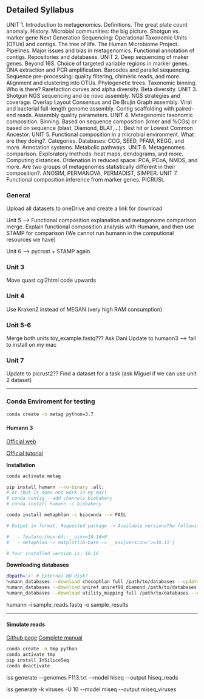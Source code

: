 ## Detailed Syllabus
UNIT 1. Introduction to metagenomics. Definitions. The great plate count anomaly. History. Microbial communities: the big picture. Shotgun vs. marker gene Next Generation Sequencing: Operational Taxonomic Units (OTUs) and contigs. The tree of life. The Human Microbiome Project. Pipelines. Major issues and bias in metagenomics. Functional annotation of contigs. Repositories and databases.
UNIT 2. Deep sequencing of maker genes. Beyond 16S. Choice of targeted variable regions in marker genes. DNA extraction and PCR amplification. Barcodes and parallel sequencing. Sequence pre-processing: quality filtering, chimeric reads, and more. Alignment and clustering into OTUs. Phylogenetic trees. Taxonomic binning. Who is there? Rarefaction curves and alpha diversity. Beta diversity.
UNIT 3. Shotgun NGS sequencing and de novo assembly. NGS strategies and coverage. Overlap Layout Consensus and De Brujin Graph assembly. Viral and bacterial full-length genome assembly. Contig scaffolding with paired-end reads. Assembly quality parameters.
UNIT 4. Metagenomic taxonomic composition. Binning. Based on sequence composition (kmer and %CGs) or based on sequence (blast, Diamond, BLAT,...).
Best hit or Lowest Common Ancestor.
UNIT 5. Functional composition in a microbial environment. What are they doing?. Categories. Databases: COG, SEED, PFAM, KEGG, and more. Annotation systems. Metabolic pathways.
UNIT 6. Metagenomes comparison. Exploratory methods: heat maps, dendograms, and more. Computing distances. Ordenation in reduced space: PCA, PCoA, NMDS, and more. Are two groups of metagenomes statistically different in their composition?. ANOSIM, PERMANOVA, PERMADIST, SIMPER.
UNIT 7. Functional composition inference from marker genes. PICRUSt.


### General
Upload all datasets to oneDrive and create a link for download

Unit 5 --> Functional composition explanation and metagenome comparison merge. Explain functional composition analysis with Humann, and then use STAMP for comparison (We cannot run humann in the computional resources we have)

Unit 6 --> pycrust + STAMP again


### Unit 3
Move quast cgi2html code upwards 

### Unit 4 
Use Kraken2 instead of MEGAN (very high RAM consumption)

### Unit 5-6 

Merge both units
toy_example.fastq??? Ask Dani
Update to humann3 --> fail to install on my mac

### Unit 7 

Update to picrust2??
Find a dataset for a task (ask Miguel if we can use unit 2 dataset)



***

### Conda Enviroment for testing

```bash
conda create -n metag python=3.7
```

#### Humann 3

[Official web](https://huttenhower.sph.harvard.edu/humann)

[Official tutorial](https://github.com/biobakery/biobakery/wiki/humann3)


**Installation**  

```bash
conda activate metag

pip install humann --no-binary :all:
# or (but It does not work in my mac) 
# conda config --add channels biobakery
# conda install humann -c biobakery

conda install metaphlan -c bioconda --> FAIL

# Output in format: Requested package -> Available versionsThe following specifications were found to be incompatible with your system:

#   - feature:/osx-64::__osx==10.16=0
#   - metaphlan -> matplotlib-base -> __osx[version='>=10.11']

# Your installed version is: 10.16


```

**Downloading databases**  

```bash
dbpath='/' # External HD disk?
humann_databases --download chocophlan full /path/to/databases --update-config yes
humann_databases --download uniref uniref90_diamond /path/to/databases --update-config yes
humann_databases --download utility_mapping full /path/to/databases --update-config yes
```


humann -i sample_reads.fastq -o sample_results

***


#### Simulate reads

[Github page](https://github.com/HadrienG/InSilicoSeq)
[Complete manual](https://insilicoseq.readthedocs.io/en/latest/)


```bash
conda create -n tmp python
conda activate tmp
pip install InSilicoSeq
conda deactivate
```


iss generate --genomes F113.txt --model hiseq --output hiseq_reads

iss generate -k viruses -U 10 --model miseq --output miseq_viruses









